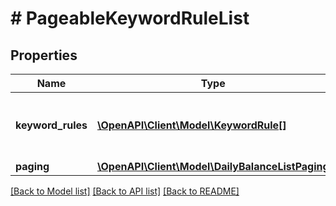 # # PageableKeywordRuleList

## Properties

Name | Type | Description | Notes
------------ | ------------- | ------------- | -------------
**keyword_rules** | [**\OpenAPI\Client\Model\KeywordRule[]**](KeywordRule.md) | &lt;strong&gt;Type:&lt;/strong&gt; KeywordRule&lt;br/&gt; List of keyword rules |
**paging** | [**\OpenAPI\Client\Model\DailyBalanceListPaging**](DailyBalanceListPaging.md) |  |

[[Back to Model list]](../../README.md#models) [[Back to API list]](../../README.md#endpoints) [[Back to README]](../../README.md)
